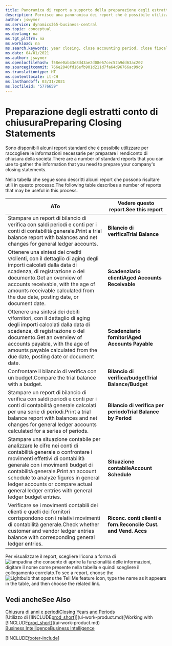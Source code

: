 ```yaml
---
title: Panoramica di report a supporto della preparazione degli estratti conto di chiusura | Documenti Microsoft
description: Fornisce una panoramica dei report che è possibile utilizzare per raccogliere le informazioni e preparare gli estratti conto di chiusura della società alla chiusura dell'anno fiscale.
author: jswymer
ms.service: dynamics365-business-central
ms.topic: conceptual
ms.devlang: na
ms.tgt_pltfrm: na
ms.workload: na
ms.search.keywords: year closing, close accounting period, close fiscal year, aging, creditor payments, vendor payments, assets, liabilities, equity, analysis, reporting, financial report, business intelligence, BI, Power Bi, KPI
ms.date: 04/01/2021
ms.author: jswymer
ms.openlocfilehash: f58ee0ab43e8d43ae2d08e67cec52a9dd63ac202
ms.sourcegitcommit: 766e2840fd16efb901d211d7fa64d96766ac99d9
ms.translationtype: HT
ms.contentlocale: it-CH
ms.lasthandoff: 03/31/2021
ms.locfileid: "5776659"
---
```

# <a name="preparing-closing-statements"></a><span data-ttu-id="dba29-103">Preparazione degli estratti conto di chiusura</span><span class="sxs-lookup"><span data-stu-id="dba29-103">Preparing Closing Statements</span></span>
<span data-ttu-id="dba29-104">Sono disponibili alcuni report standard che è possibile utilizzare per raccogliere le informazioni necessarie per preparare i rendiconto di chiusura della società.</span><span class="sxs-lookup"><span data-stu-id="dba29-104">There are a number of standard reports that you can use to gather the information that you need to prepare your company's closing statements.</span></span>

<span data-ttu-id="dba29-105">Nella tabella che segue sono descritti alcuni report che possono risultare utili in questo processo.</span><span class="sxs-lookup"><span data-stu-id="dba29-105">The following table describes a number of reports that may be useful in this process.</span></span>  

| <span data-ttu-id="dba29-106">A</span><span class="sxs-lookup"><span data-stu-id="dba29-106">To</span></span> | <span data-ttu-id="dba29-107">Vedere questo report.</span><span class="sxs-lookup"><span data-stu-id="dba29-107">See this report</span></span> |
| --- | --- |
| <span data-ttu-id="dba29-108">Stampare un report di bilancio di verifica con saldi periodi e conti per i conti di contabilità generale.</span><span class="sxs-lookup"><span data-stu-id="dba29-108">Print a trial balance report with balances and net changes for general ledger accounts.</span></span> |<span data-ttu-id="dba29-109">**Bilancio di verifica**</span><span class="sxs-lookup"><span data-stu-id="dba29-109">**Trial Balance**</span></span> |
| <span data-ttu-id="dba29-110">Ottenere una sintesi dei crediti v/clienti, con il dettaglio di aging degli importi calcolati dalla data di scadenza, di registrazione o del documento.</span><span class="sxs-lookup"><span data-stu-id="dba29-110">Get an overview of accounts receivable, with the age of amounts receivable calculated from the due date, posting date, or document date.</span></span> |<span data-ttu-id="dba29-111">**Scadenziario clienti**</span><span class="sxs-lookup"><span data-stu-id="dba29-111">**Aged Accounts Receivable**</span></span> |
| <span data-ttu-id="dba29-112">Ottenere una sintesi dei debiti v/fornitori, con il dettaglio di aging degli importi calcolati dalla data di scadenza, di registrazione o del documento.</span><span class="sxs-lookup"><span data-stu-id="dba29-112">Get an overview of accounts payable, with the age of amounts payable calculated from the due date, posting date or document date.</span></span> |<span data-ttu-id="dba29-113">**Scadenziario fornitori**</span><span class="sxs-lookup"><span data-stu-id="dba29-113">**Aged Accounts Payable**</span></span> |
| <span data-ttu-id="dba29-114">Confrontare il bilancio di verifica con un budget.</span><span class="sxs-lookup"><span data-stu-id="dba29-114">Compare the trial balance with a budget.</span></span> |<span data-ttu-id="dba29-115">**Bilancio di verifica/budget**</span><span class="sxs-lookup"><span data-stu-id="dba29-115">**Trial Balance/Budget**</span></span> |
| <span data-ttu-id="dba29-116">Stampare un report di bilancio di verifica con saldi periodi e conti per i conti di contabilità generale calcolati per una serie di periodi.</span><span class="sxs-lookup"><span data-stu-id="dba29-116">Print a trial balance report with balances and net changes for general ledger accounts calculated for a series of periods.</span></span> |<span data-ttu-id="dba29-117">**Bilancio di verifica per periodo**</span><span class="sxs-lookup"><span data-stu-id="dba29-117">**Trial Balance by Period**</span></span> |
| <span data-ttu-id="dba29-118">Stampare una situazione contabile per analizzare le cifre nei conti di contabilità generale o confrontare i movimenti effettivi di contabilità generale con i movimenti budget di contabilità generale.</span><span class="sxs-lookup"><span data-stu-id="dba29-118">Print an account schedule to analyze figures in general ledger accounts or compare actual general ledger entries with general ledger budget entries.</span></span> |<span data-ttu-id="dba29-119">**Situazione contabile**</span><span class="sxs-lookup"><span data-stu-id="dba29-119">**Account Schedule**</span></span> |
| <span data-ttu-id="dba29-120">Verificare se i movimenti contabili dei clienti e quelli dei fornitori corrispondono con i relativi movimenti di contabilità generale.</span><span class="sxs-lookup"><span data-stu-id="dba29-120">Check whether customer and vendor ledger entries balance with corresponding general ledger entries.</span></span> |<span data-ttu-id="dba29-121">**Riconc. conti clienti e forn.**</span><span class="sxs-lookup"><span data-stu-id="dba29-121">**Reconcile Cust. and Vend. Accs**</span></span> |

<span data-ttu-id="dba29-122">Per visualizzare il report, scegliere l'icona a forma di ![lampadina che consente di aprire la funzionalità delle informazioni](media/ui-search/search_small.png "Informazioni sull'operazione che si desidera eseguire"), digitare il nome come presente nella tabella e quindi scegliere il collegamento correlato.</span><span class="sxs-lookup"><span data-stu-id="dba29-122">To see a report, choose the ![Lightbulb that opens the Tell Me feature](media/ui-search/search_small.png "Tell me what you want to do") icon, type the name as it appears in the table, and then choose the related link.</span></span>

## <a name="see-also"></a><span data-ttu-id="dba29-123">Vedi anche</span><span class="sxs-lookup"><span data-stu-id="dba29-123">See Also</span></span>
[<span data-ttu-id="dba29-124">Chiusura di anni e periodi</span><span class="sxs-lookup"><span data-stu-id="dba29-124">Closing Years and Periods</span></span>](year-close-years-periods.md)  
<span data-ttu-id="dba29-125">[Utilizzo di [!INCLUDE[prod_short](includes/prod_short.md)]](ui-work-product.md)</span><span class="sxs-lookup"><span data-stu-id="dba29-125">[Working with [!INCLUDE[prod_short](includes/prod_short.md)]](ui-work-product.md)</span></span>  
[<span data-ttu-id="dba29-126">Business Intelligence</span><span class="sxs-lookup"><span data-stu-id="dba29-126">Business Intelligence</span></span>](bi.md)


[!INCLUDE[footer-include](includes/footer-banner.md)]